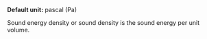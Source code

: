 **Default unit:** pascal (Pa) 

Sound energy density or sound density is the sound energy per unit volume.

                        